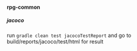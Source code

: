 #### rpg-common

##### jacoco

run `gradle clean test jacocoTestReport` and go to build/reports/jacoco/test/html for result